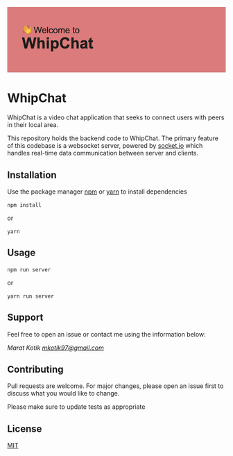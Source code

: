 ![alt text](./banner.png)

# WhipChat

WhipChat is a video chat application that seeks to connect users with peers in their local area.

This repository holds the backend code to WhipChat. The primary feature of this codebase is a websocket server, powered by [socket.io](https://socket.io/) which handles real-time data communication between server and clients.

## Installation

Use the package manager [npm](https://www.npmjs.com/) or [yarn](https://yarnpkg.com/) to install dependencies

```
npm install
```

or

```
yarn
```

## Usage

```
npm run server
```

or

```
yarn run server
```

## Support

Feel free to open an issue or contact me using the information below:

_Marat Kotik_
*mkotik97@gmail.com*

## Contributing

Pull requests are welcome. For major changes, please open an issue first to discuss what you would like to change.

Please make sure to update tests as appropriate

## License

[MIT](https://choosealicense.com/licenses/mit/)

